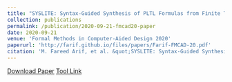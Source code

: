 ```yaml
---
title: "SYSLITE: Syntax-Guided Synthesis of PLTL Formulas from Finite Traces"
collection: publications
permalink: /publication/2020-09-21-fmcad20-paper
date: 2020-09-21
venue: 'Formal Methods in Computer-Aided Design 2020'
paperurl: 'http://farif.github.io/files/papers/Farif-FMCAD-20.pdf'
citation: 'M. Fareed Arif, et al. &quot;SYSLITE: Syntax-Guided Synthesis of PLTL Formulas from Finite Traces&quot; <i>FMCAD 2020</i>'
---
```


<a href='http://farif.github.io/files/papers/Farif-FMCAD-20.pdf'>Download Paper</a>
<a href='https://github.com/CLC-UIowa/SySLite'>Tool Link</a>
